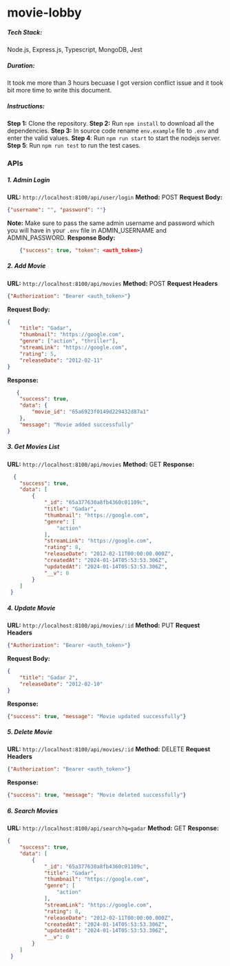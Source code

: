 # movie-lobby

##### Tech Stack:
Node.js, Express.js, Typescript, MongoDB, Jest

##### Duration:
It took me more than 3 hours becuase I got version conflict issue and it took bit more time to write this document.

##### Instructions:
**Step 1:** Clone the repository.
**Step 2:** Run `npm install` to download all the dependencies.
**Step 3:** In source code rename `env.example` file to `.env` and enter the valid values.
**Step 4**: Run `npm run start` to start the nodejs server.
**Step 5**: Run `npm run test` to run the test cases.

### APIs
##### 1. Admin Login
**URL:** `http://localhost:8100/api/user/login`
**Method:** POST
**Request Body:** 
```json 
{"username": "", "password": ""}
```
**Note:** Make sure to pass the same admin username and password which you will have in your `.env` file in ADMIN_USERNAME and ADMIN_PASSWORD.
**Response Body:**
```json
    {"success": true, "token": <auth_token>}
```

##### 2. Add Movie
**URL:** `http://localhost:8100/api/movies`
**Method:** POST
**Request Headers** 
```json
{"Authorization": "Bearer <auth_token>"}
```
**Request Body:** 
```json 
{
    "title": "Gadar",
    "thumbnail": "https://google.com",
    "genre": ["action", "thriller"],
    "streamLink": "https://google.com",
    "rating": 5,
    "releaseDate": "2012-02-11"
}
```
**Response:**
```json
   {
    "success": true,
    "data": {
        "movie_id": "65a6923f0149d229432d87a1"
    },
    "message": "Movie added successfully"
}
```

##### 3. Get Movies List
**URL:** `http://localhost:8100/api/movies`
**Method:** GET
**Response:**
```json
  {
    "success": true,
    "data": [
        {
            "_id": "65a377630a8fb4360c01109c",
            "title": "Gadar",
            "thumbnail": "https://google.com",
            "genre": [
                "action"
            ],
            "streamLink": "https://google.com",
            "rating": 8,
            "releaseDate": "2012-02-11T00:00:00.000Z",
            "createdAt": "2024-01-14T05:53:53.306Z",
            "updatedAt": "2024-01-14T05:53:53.306Z",
            "__v": 0
        }
    ]
 }
```

##### 4. Update Movie
**URL:** `http://localhost:8100/api/movies/:id`
**Method:** PUT
**Request Headers** 
```json
{"Authorization": "Bearer <auth_token>"}
```
**Request Body:** 
```json 
{
    "title": "Gadar 2",
    "releaseDate": "2012-02-10"
}
```
**Response:**
```json
{"success": true, "message": "Movie updated successfully"}
```

##### 5. Delete Movie
**URL:** `http://localhost:8100/api/movies/:id`
**Method:** DELETE
**Request Headers** 
```json
{"Authorization": "Bearer <auth_token>"}
```
**Response:**
```json
{"success": true, "message": "Movie deleted successfully"}
```

##### 6. Search Movies
**URL:** `http://localhost:8100/api/search?q=gadar`
**Method:** GET
**Response:**
```json
{
    "success": true,
    "data": [
        {
            "_id": "65a377630a8fb4360c01109c",
            "title": "Gadar",
            "thumbnail": "https://google.com",
            "genre": [
                "action"
            ],
            "streamLink": "https://google.com",
            "rating": 8,
            "releaseDate": "2012-02-11T00:00:00.000Z",
            "createdAt": "2024-01-14T05:53:53.306Z",
            "updatedAt": "2024-01-14T05:53:53.306Z",
            "__v": 0
        }
    ]
 }
```